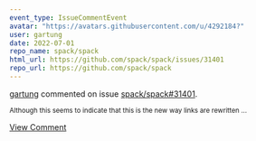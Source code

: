 ```yaml
---
event_type: IssueCommentEvent
avatar: "https://avatars.githubusercontent.com/u/4292184?"
user: gartung
date: 2022-07-01
repo_name: spack/spack
html_url: https://github.com/spack/spack/issues/31401
repo_url: https://github.com/spack/spack
---
```


<a href='https://github.com/gartung' target='_blank'>gartung</a> commented on issue <a href='https://github.com/spack/spack/issues/31401' target='_blank'>spack/spack#31401</a>.

<small>Although this seems to indicate that this is the new way links are rewritten...</small>

<a href='https://github.com/spack/spack/issues/31401' target='_blank'>View Comment</a>